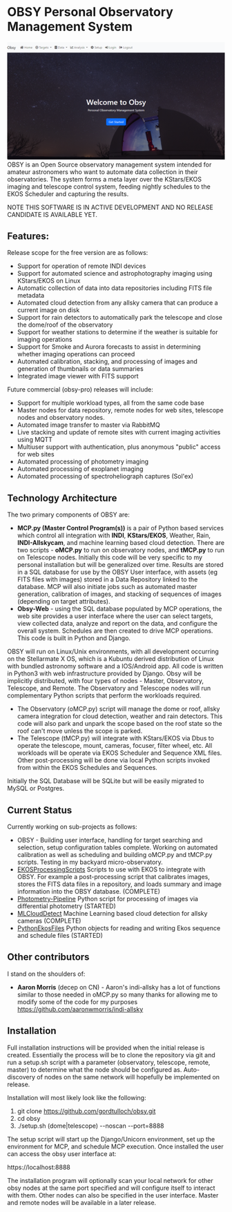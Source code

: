 # OBSY Personal Observatory Management System
![](static/images/github-cover.png)
OBSY is an Open Source observatory management system intended for amateur astronomers who want to automate data collection in their observatories. The system forms a meta layer over the KStars/EKOS imaging and telescope control system, feeding nightly schedules to the EKOS Scheduler and capturing the results. 

NOTE THIS SOFTWARE IS IN ACTIVE DEVELOPMENT AND NO RELEASE CANDIDATE IS AVAILABLE YET.

## Features:
Release scope for the free version are as follows:
* Support for operation of remote INDI devices
* Support for automated science and astrophotography imaging using KStars/EKOS on Linux
* Automatic collection of data into data repositories including FITS file metadata
* Automated cloud detection from any allsky camera that can produce a current image on disk
* Support for rain detectors to automatically park the telescope and close the dome/roof of the observatory 
* Support for weather stations to determine if the weather is suitable for imaging operations
* Support for Smoke and Aurora forecasts to assist in determining whether imaging operations can proceed
* Automated calibration, stacking, and processing of images and generation of thumbnails or data summaries
* Integrated image viewer with FITS support

Future commercial (obsy-pro) releases will include:
* Support for multiple workload types, all from the same code base
* Master nodes for data repository, remote nodes for web sites, telescope nodes and observatory nodes. 
* Automated image transfer to master via RabbitMQ
* Live stacking and update of remote sites with current imaging activities using MQTT
* Multiuser support with authentication, plus anonymous "public" access for web sites 
* Automated processing of photometry imaging
* Automated processing of exoplanet imaging
* Automated processing of spectroheliograph captures (Sol'ex)

## Technology Architecture
The two primary components of OBSY are:
* **MCP.py (Master Control Program(s))** is a pair of Python based services which control all integration with **INDI**, **KStars/EKOS**, Weather, Rain, **INDI-Allskycam**, and machine learning based cloud detection. There are two scripts - **oMCP.py** to run on observatory nodes, and **tMCP.py** to run on Telescope nodes. Initially this code will be very specific to my personal installation but will be generalized over time. Results are stored in a SQL database for use by the OBSY User interface, with assets (eg FITS files with images) stored in a Data Repository linked to the database. MCP will also initiate jobs such as automated master generation, calibration of images, and stacking of sequences of images (depending on target attributes).
* **Obsy-Web** - using the SQL database populated by MCP operations, the web site provides a user interface where the user can select targets, view collected data, analyze and report on the data, and configure the overall system. Schedules are then created to drive MCP operations. This code is built in Python and Django.

OBSY will run on Linux/Unix environments, with all development occurring on the Stellarmate X OS, which is a Kubuntu derived distribution of Linux with bundled astronomy software and a IOS/Android app.  All code is written in Python3 with web infrastructure provided by Django. Obsy will be implicitly distributed, with four types of nodes - Master, Observatory, Telescope, and Remote. The Observatory and Telescope nodes will run complementary Python scripts that perform the workloads required. 

* The Observatory (oMCP.py) script will manage the dome or roof, allsky camera integration for cloud detection, weather and rain detectors. This code will also park and unpark the scope based on the roof state so the roof can't move unless the scope is parked. 
* The Telescope (tMCP.py) will integrate with KStars/EKOS via Dbus to operate the telescope, mount, cameras, focuser, filter wheel, etc. All workloads will be operate via EKOS Scheduler and Sequence XML files. Other post-processing will be done via local Python scripts invoked from within the EKOS Schedules and Sequences.

Initially the SQL Database will be SQLite but will be easily migrated to MySQL or Postgres.

## Current Status
Currently working on sub-projects as follows:
* OBSY - Building user interface, handling for target searching and selection, setup configuration tables complete. Working on automated calibration as well as scheduling and building oMCP.py and tMCP.py scripts. Testing in my backyard micro-observatory. 
* [EKOSProcessingScripts](https://github.com/gordtulloch/EKOSProcessingScripts) Scripts to use with EKOS to integrate with OBSY. For example a post-processing script that calibrates images, stores the FITS data files in a repository, and loads summary and image information into the OBSY database. (COMPLETE)
* [Photometry-Pipeline](https://github.com/gordtulloch/Photometry-Pipeline) Python script for processing of images via differential photometry (STARTED)
* [MLCloudDetect](https://github.com/gordtulloch/mlCloudDetect) Machine Learning based cloud detection for allsky cameras (COMPLETE)
* [PythonEkosFiles](https://github.com/gordtulloch/pythonEkosFiles) Python objects for reading and writing Ekos sequence and schedule files (STARTED)

## Other contributors
I stand on the shoulders of:
* **Aaron Morris** (decep on CN) - Aaron's indi-allsky has a lot of functions similar to those needed in oMCP.py so many thanks for allowing me to modify some of the code for my purposes https://github.com/aaronwmorris/indi-allsky

## Installation
Full installation instructions will be provided when the initial release is created. Essentially the process will be to clone the repository via git and run a setup.sh script with a parameter (observatory, telescope, remote, master) to determine what the node should be configured as. Auto-discovery of nodes on the same network will hopefully be implemented on release.

Installation will most likely look like the following:

1. git clone https://github.com/gordtulloch/obsy.git
2. cd obsy
3. ./setup.sh (dome|telescope) --noscan --port=8888

The setup script will start up the Django/Unicorn environment, set up the environment for MCP, and schedule MCP execution. Once installed the user can access the obsy user interface at:

https://localhost:8888

The installation program will optionally scan your local network for other obsy nodes at the same port specified and will configure itself to interact with them. Other nodes can also be specified in the user interface. Master and remote nodes will be available in a later release.

